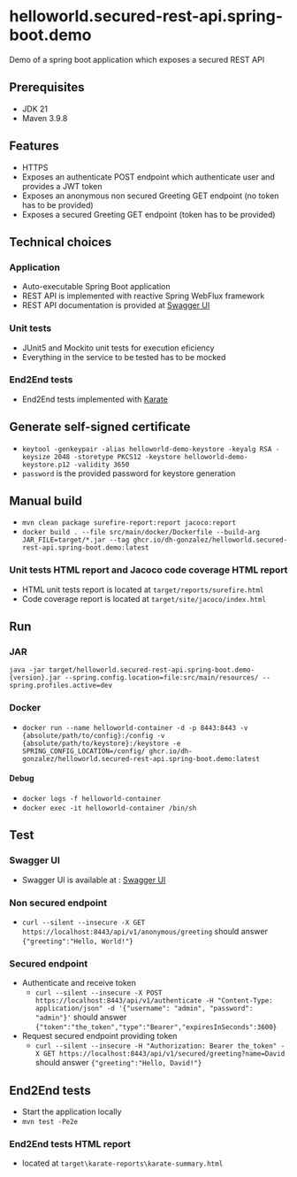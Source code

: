 # helloworld.secured-rest-api.spring-boot.demo
Demo of a spring boot application which exposes a secured REST API

## Prerequisites
* JDK 21
* Maven 3.9.8

## Features
* HTTPS
* Exposes an authenticate POST endpoint which authenticate user and provides a JWT token
* Exposes an anonymous non secured Greeting GET endpoint (no token has to be provided)
* Exposes a secured Greeting GET endpoint (token has to be provided)

## Technical choices

### Application
* Auto-executable Spring Boot application
* REST API is implemented with reactive Spring WebFlux framework
* REST API documentation is provided at [Swagger UI]

### Unit tests
* JUnit5 and Mockito unit tests for execution eficiency
* Everything in the service to be tested has to be mocked

### End2End tests
* End2End tests implemented with [Karate]

## Generate self-signed certificate
* `keytool -genkeypair -alias helloworld-demo-keystore -keyalg RSA -keysize 2048 -storetype PKCS12 -keystore helloworld-demo-keystore.p12 -validity 3650`
* `password` is the provided password for keystore generation

## Manual build
* `mvn clean package surefire-report:report jacoco:report`
* `docker build . --file src/main/docker/Dockerfile --build-arg JAR_FILE=target/*.jar --tag ghcr.io/dh-gonzalez/helloworld.secured-rest-api.spring-boot.demo:latest`

### Unit tests HTML report and Jacoco code coverage HTML report
* HTML unit tests report is located at `target/reports/surefire.html`
* Code coverage report is located at `target/site/jacoco/index.html`

## Run

### JAR
`java -jar target/helloworld.secured-rest-api.spring-boot.demo-{version}.jar --spring.config.location=file:src/main/resources/ --spring.profiles.active=dev`

### Docker
* `docker run --name helloworld-container -d -p 8443:8443 -v {absolute/path/to/config}:/config -v {absolute/path/to/keystore}:/keystore -e SPRING_CONFIG_LOCATION=/config/ ghcr.io/dh-gonzalez/helloworld.secured-rest-api.spring-boot.demo:latest`

#### Debug
* `docker logs -f helloworld-container`
* `docker exec -it helloworld-container /bin/sh`

## Test

### Swagger UI
* Swagger UI is available at : [Swagger UI]

### Non secured endpoint
* `curl --silent --insecure -X GET https://localhost:8443/api/v1/anonymous/greeting` should answer `{"greeting":"Hello, World!"}`

### Secured endpoint
* Authenticate and receive token
    * `curl --silent --insecure -X POST https://localhost:8443/api/v1/authenticate -H "Content-Type: application/json" -d '{"username": "admin", "password": "admin"}'` should answer `{"token":"the_token","type":"Bearer","expiresInSeconds":3600}`
* Request secured endpoint providing token
    * `curl --silent --insecure -H "Authorization: Bearer the_token" -X GET https://localhost:8443/api/v1/secured/greeting?name=David` should answer `{"greeting":"Hello, David!"}`

## End2End tests
* Start the application locally
* `mvn test -Pe2e`

### End2End tests HTML report
* located at `target\karate-reports\karate-summary.html`

[Swagger UI]: https://localhost:8443/swagger-ui/index.html
[Swagger api-docs]: https://localhost:8443/v3/api-docs
[Spring Actuator Health]: https://localhost:8443/actuator/health
[Karate]: https://github.com/karatelabs/karate
